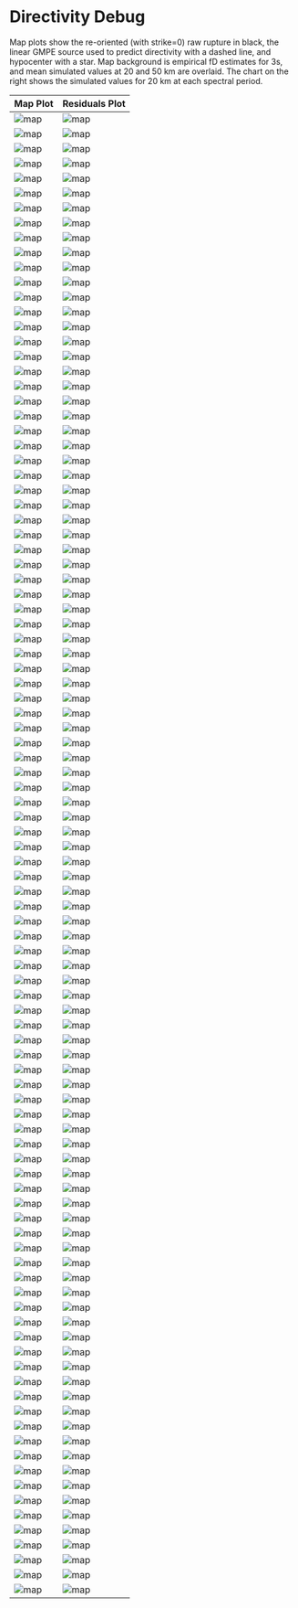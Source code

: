 # Directivity Debug

Map plots show the re-oriented (with strike=0) raw rupture in black, the linear GMPE source used to predict directivity with a dashed line, and hypocenter with a star. Map background is empirical fD estimates for 3s, and mean simulated values at 20 and 50 km are overlaid. The chart on the right shows the simulated values for 20 km at each spectral period.

| Map Plot | Residuals Plot |
|-----|-----|
| ![map](event_338090_map.png) | ![map](event_338090_residuals.png) |
| ![map](event_529792_map.png) | ![map](event_529792_residuals.png) |
| ![map](event_537320_map.png) | ![map](event_537320_residuals.png) |
| ![map](event_664074_map.png) | ![map](event_664074_residuals.png) |
| ![map](event_712722_map.png) | ![map](event_712722_residuals.png) |
| ![map](event_771630_map.png) | ![map](event_771630_residuals.png) |
| ![map](event_948052_map.png) | ![map](event_948052_residuals.png) |
| ![map](event_953424_map.png) | ![map](event_953424_residuals.png) |
| ![map](event_1053233_map.png) | ![map](event_1053233_residuals.png) |
| ![map](event_1470091_map.png) | ![map](event_1470091_residuals.png) |
| ![map](event_1512895_map.png) | ![map](event_1512895_residuals.png) |
| ![map](event_1607567_map.png) | ![map](event_1607567_residuals.png) |
| ![map](event_1700651_map.png) | ![map](event_1700651_residuals.png) |
| ![map](event_1977830_map.png) | ![map](event_1977830_residuals.png) |
| ![map](event_2107076_map.png) | ![map](event_2107076_residuals.png) |
| ![map](event_2111363_map.png) | ![map](event_2111363_residuals.png) |
| ![map](event_2140363_map.png) | ![map](event_2140363_residuals.png) |
| ![map](event_2200514_map.png) | ![map](event_2200514_residuals.png) |
| ![map](event_2223267_map.png) | ![map](event_2223267_residuals.png) |
| ![map](event_2307038_map.png) | ![map](event_2307038_residuals.png) |
| ![map](event_2328845_map.png) | ![map](event_2328845_residuals.png) |
| ![map](event_2459571_map.png) | ![map](event_2459571_residuals.png) |
| ![map](event_2527503_map.png) | ![map](event_2527503_residuals.png) |
| ![map](event_2602082_map.png) | ![map](event_2602082_residuals.png) |
| ![map](event_2763455_map.png) | ![map](event_2763455_residuals.png) |
| ![map](event_2808851_map.png) | ![map](event_2808851_residuals.png) |
| ![map](event_2909924_map.png) | ![map](event_2909924_residuals.png) |
| ![map](event_3179817_map.png) | ![map](event_3179817_residuals.png) |
| ![map](event_3367735_map.png) | ![map](event_3367735_residuals.png) |
| ![map](event_3368426_map.png) | ![map](event_3368426_residuals.png) |
| ![map](event_3409313_map.png) | ![map](event_3409313_residuals.png) |
| ![map](event_3431464_map.png) | ![map](event_3431464_residuals.png) |
| ![map](event_3445333_map.png) | ![map](event_3445333_residuals.png) |
| ![map](event_3694251_map.png) | ![map](event_3694251_residuals.png) |
| ![map](event_3761200_map.png) | ![map](event_3761200_residuals.png) |
| ![map](event_4080151_map.png) | ![map](event_4080151_residuals.png) |
| ![map](event_4132302_map.png) | ![map](event_4132302_residuals.png) |
| ![map](event_4267580_map.png) | ![map](event_4267580_residuals.png) |
| ![map](event_4300507_map.png) | ![map](event_4300507_residuals.png) |
| ![map](event_4519177_map.png) | ![map](event_4519177_residuals.png) |
| ![map](event_4582832_map.png) | ![map](event_4582832_residuals.png) |
| ![map](event_4656025_map.png) | ![map](event_4656025_residuals.png) |
| ![map](event_4755026_map.png) | ![map](event_4755026_residuals.png) |
| ![map](event_4788091_map.png) | ![map](event_4788091_residuals.png) |
| ![map](event_5128705_map.png) | ![map](event_5128705_residuals.png) |
| ![map](event_5136645_map.png) | ![map](event_5136645_residuals.png) |
| ![map](event_5220859_map.png) | ![map](event_5220859_residuals.png) |
| ![map](event_5423417_map.png) | ![map](event_5423417_residuals.png) |
| ![map](event_5542917_map.png) | ![map](event_5542917_residuals.png) |
| ![map](event_5545440_map.png) | ![map](event_5545440_residuals.png) |
| ![map](event_5555699_map.png) | ![map](event_5555699_residuals.png) |
| ![map](event_6009983_map.png) | ![map](event_6009983_residuals.png) |
| ![map](event_6014377_map.png) | ![map](event_6014377_residuals.png) |
| ![map](event_6176763_map.png) | ![map](event_6176763_residuals.png) |
| ![map](event_6217987_map.png) | ![map](event_6217987_residuals.png) |
| ![map](event_6551221_map.png) | ![map](event_6551221_residuals.png) |
| ![map](event_6564093_map.png) | ![map](event_6564093_residuals.png) |
| ![map](event_6899798_map.png) | ![map](event_6899798_residuals.png) |
| ![map](event_6933402_map.png) | ![map](event_6933402_residuals.png) |
| ![map](event_6933565_map.png) | ![map](event_6933565_residuals.png) |
| ![map](event_6967900_map.png) | ![map](event_6967900_residuals.png) |
| ![map](event_6972425_map.png) | ![map](event_6972425_residuals.png) |
| ![map](event_7165326_map.png) | ![map](event_7165326_residuals.png) |
| ![map](event_7279952_map.png) | ![map](event_7279952_residuals.png) |
| ![map](event_7436746_map.png) | ![map](event_7436746_residuals.png) |
| ![map](event_7618067_map.png) | ![map](event_7618067_residuals.png) |
| ![map](event_7804186_map.png) | ![map](event_7804186_residuals.png) |
| ![map](event_7920758_map.png) | ![map](event_7920758_residuals.png) |
| ![map](event_8027508_map.png) | ![map](event_8027508_residuals.png) |
| ![map](event_8226078_map.png) | ![map](event_8226078_residuals.png) |
| ![map](event_8371054_map.png) | ![map](event_8371054_residuals.png) |
| ![map](event_8690864_map.png) | ![map](event_8690864_residuals.png) |
| ![map](event_8737458_map.png) | ![map](event_8737458_residuals.png) |
| ![map](event_8785623_map.png) | ![map](event_8785623_residuals.png) |
| ![map](event_8824320_map.png) | ![map](event_8824320_residuals.png) |
| ![map](event_8962522_map.png) | ![map](event_8962522_residuals.png) |
| ![map](event_9218948_map.png) | ![map](event_9218948_residuals.png) |
| ![map](event_9223185_map.png) | ![map](event_9223185_residuals.png) |
| ![map](event_9277151_map.png) | ![map](event_9277151_residuals.png) |
| ![map](event_9371957_map.png) | ![map](event_9371957_residuals.png) |
| ![map](event_9388418_map.png) | ![map](event_9388418_residuals.png) |
| ![map](event_9456128_map.png) | ![map](event_9456128_residuals.png) |
| ![map](event_9705597_map.png) | ![map](event_9705597_residuals.png) |
| ![map](event_9711673_map.png) | ![map](event_9711673_residuals.png) |
| ![map](event_9818356_map.png) | ![map](event_9818356_residuals.png) |
| ![map](event_9868226_map.png) | ![map](event_9868226_residuals.png) |
| ![map](event_9888585_map.png) | ![map](event_9888585_residuals.png) |
| ![map](event_9944201_map.png) | ![map](event_9944201_residuals.png) |
| ![map](event_9946446_map.png) | ![map](event_9946446_residuals.png) |
| ![map](event_9951964_map.png) | ![map](event_9951964_residuals.png) |
| ![map](event_10207627_map.png) | ![map](event_10207627_residuals.png) |
| ![map](event_10291600_map.png) | ![map](event_10291600_residuals.png) |
| ![map](event_10636991_map.png) | ![map](event_10636991_residuals.png) |
| ![map](event_10659643_map.png) | ![map](event_10659643_residuals.png) |
| ![map](event_10859491_map.png) | ![map](event_10859491_residuals.png) |
| ![map](event_10968171_map.png) | ![map](event_10968171_residuals.png) |
| ![map](event_10982501_map.png) | ![map](event_10982501_residuals.png) |
| ![map](event_11003203_map.png) | ![map](event_11003203_residuals.png) |
| ![map](event_11136519_map.png) | ![map](event_11136519_residuals.png) |
| ![map](event_11208346_map.png) | ![map](event_11208346_residuals.png) |

